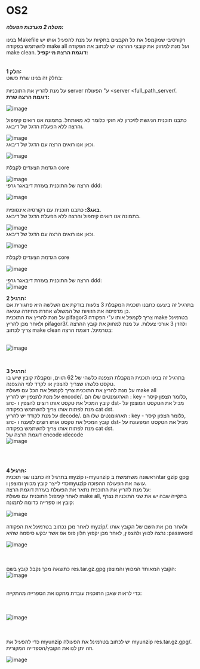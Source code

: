 # OS2

***מטלה 2 מערכות הפעלה:***<br /> <br />
בנינו Makefile רקורסיבי שמקמפל את כל הקבצים בתקיות על מנת להפעיל אותו יש להשתמש בפקודה make all ועל מנת למחוק את קובצי ההרצה יש לכתוב את הפקודה make clean.
**דוגמת הרצת מייקפיל:**   <br />
<br /><br />
**חלק 1:**<br />
בחלק זה בנינו שרת פשוט:<br /><br />
על מנת להריץ את התוכניות server ע" הפעולת   <server <full_path_server/. 
<br />
**דוגמת הרצה שרת:**   <br />

![image](https://github.com/ron12120/OS1/assets/76705730/8097f3be-ec6f-4968-a2c5-2734e986d486)
<br />

כתבנו תוכנית הניגשת לזיכרון לא חוקי כלומר לא מאותחל.
בתמונה אנו רואים קימפול והרצה ללא הפעלת הדגל של דיבאג.
<br />

![image](https://github.com/ron12120/OS1/assets/76705730/8097f3be-ec6f-4968-a2c5-2734e986d486)
<br />
וכאן אנו רואים הרצה עם הדגל של דיבאג.<br />

![image](https://github.com/ron12120/OS1/assets/76705730/4ae44c4d-49a7-4faf-8a6a-cd1c7906cfa1)

הגדמת הצעדים  לקבלת core
<br />

![image](https://github.com/ron12120/OS1/assets/76705730/199f06fc-ea4c-4150-b177-53d9e6f976f0)
<br />
הרצה של התוכנית בעזרת דיבאגר גרפי ddd:
<br />

![image](https://github.com/ron12120/OS1/assets/117669404/972ad3be-afb8-409d-be33-cfc0406238ec)
<br /><br />
**באג3:**
כתבנו תוכנית עם רקורסיה אינסופית.
<br />
בתמונה אנו רואים קימפול והרצה ללא הפעלת הדגל של דיבאג.
<br />

![image](https://github.com/ron12120/OS1/assets/76705730/bd25ac0e-cf14-4ffc-8b7e-72ec391d2472)
<br />
וכאן אנו רואים הרצה עם הדגל של דיבאג.
<br />

![image](https://github.com/ron12120/OS1/assets/76705730/7bdbe954-de71-4ab7-86fa-8c327ab2aad5)
<br />


הגדמת הצעדים  לקבלת core
<br />

![image](https://github.com/ron12120/OS1/assets/76705730/d52815da-b7f6-4f4e-95ac-2a0f71365d6e)
<br />

הרצה של התוכנית בעזרת דיבאגר גרפי ddd:
<br />
![image](https://github.com/ron12120/OS1/assets/117669404/e3b7d290-8d3a-4b5e-8c85-aa81e32d4fe9)
<br />


**תרגיל 2:**<br />
בתרגיל זה ביצענו כתבנו תוכנית המקבלת 3 צלעות בודקת אם השלשה היא פתגורית אם כן מדפיסה את הזוויות של המשולש אחרת מחיזרה שגיאה.<br />
על מנת להריץ את התוכנית pifagor3 צריך לקמפל אותו ע"י הפקודה make בטרמינל ולאחר מכן להריץ pifagor3/. ולהזין 3 אורכי צעלות. על מנת למחוק את קובץ ההרצה צריך לכתוב make clean בטרמינל. 
דוגמת הרצה:
<br/><br/>

![image](https://github.com/ron12120/OS1/assets/117669404/868e21cf-d367-4c9e-a698-8aaf8dd22002)


<br />


**תרגיל 3:**<br />
בתרגיל זה בנינו תוכנית המקבלת הצפנה כלשהי של 62 תווים, ומקבלת קובץ שיש בו טקסט כלשהו שצריך להצפין או לקדד לפי ההצפנה.
<br />
על מנת להריץ את התוכנית צריך לקמפל את הכל עם פעולת make all 
<br />
על מנת להצפין יש להריץ encode/. הארגומנטים שלו הם : key - כלומר הצפון קיסר, src- קובץ המכיל את טקסט אותו רוצים להצפין ו dst- מכיל את הטקסט המוצפן על מנת לפתוח אותו צריך להשתמש בפקודה cat dst. 
<br />
 על מנת לקודד יש להריץ decode/. הארגומנטים שלו הם : key - כלומר הצפון קיסר, src- קובץ המכיל את טקסט אותו רוצים לפענח ו dst- מכיל את הטקסט המפעונח על מנת לפתוח אותו צריך להשתמש בפקודה cat dst.
 <br />
 דוגמת הרצה של encode וdecode
 <br />
 ![image](https://github.com/ron12120/OS1/assets/117669404/4b0003cf-24d6-4239-9131-aaf943069614)

  <br /> <br />

  **תרגיל 4:**<br />
  בתרגיל זה כתבנו שני תוכנית myzip ו-myunzip הראשונה משתמשת בtar gzip gpg כדי לייצר קובץ מכווץ ומוצפן וmyuzip עושה את הפעולה ההפוכה.<br />
  על מנת להריץ את התוכנית נתאר את הפעולת בעזרת דוגמת הרצה:<br />
  לאחר קימפול התוכנית עם פעולת make all, בתקייה שבה יש את שני התוכניות נצרף קובץ או ספרייה כדומה לתמונה:<br />
  


 ![image](https://github.com/ron12120/OS1/assets/117669404/16247cdb-c5d9-4f36-b04c-19f30c640c38)
 <br /> <br />
 לאחר מכן נכתוב בטרמינל את הפקודה myzip/. ולאחר מכן את השם של הקובץ אותו נרצה לכווץ ולהצפין, לאחר מכן יקפוץ חלון פופ אפ אשר יבקש סיסמה שהיא :password 
 <br />

 ![image](https://github.com/ron12120/OS1/assets/117669404/aaa95430-5bbd-41d3-9a23-9d61495fac9e)

  <br /> <br />
  כתוצאה מכך נקבל קובץ בשם res.tar.gz.gpg הקובץ המאוחד המכווץ והמוצפן:
  <br />
![image](https://github.com/ron12120/OS1/assets/117669404/d60a6aaf-966a-49a4-91e8-22526591c242)
 <br /> <br />

כדי לראות שאכן התוכנית עובדת מחקנו את הספרייה מהתקייה:

  <br /> <br />
 ![image](https://github.com/ron12120/OS1/assets/117669404/a7c7f87a-3019-4ea8-8032-1a5e9f4d0afe)


 <br /> <br />
 כדי להפעיל את myunzip יש לכתוב בטרמינל את הפעולה myunzip res.tar.gz.gpg/. וזה יתן לנו את הקובץ/הספרייה המקורית.

![image](https://github.com/ron12120/OS1/assets/117669404/8c97fe6a-ac40-4509-8db2-ee61dbcd5c8d)

 <br /> <br />
    



  
 
 



